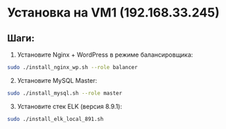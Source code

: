 # Установка на VM1 (192.168.33.245)

## Шаги:

1. Установите Nginx + WordPress в режиме балансировщика:
```bash
sudo ./install_nginx_wp.sh --role balancer
```

2. Установите MySQL Master:
```bash
sudo ./install_mysql.sh --role master
```

3. Установите стек ELK (версия 8.9.1):
```bash
sudo ./install_elk_local_891.sh
```
